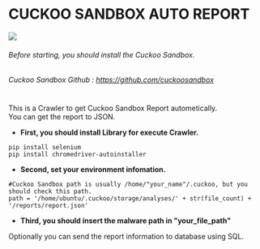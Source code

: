 # CUCKOO SANDBOX AUTO REPORT
![](https://user-images.githubusercontent.com/50067697/178905264-0e466a9a-be32-4698-a6c7-94eb55119a05.gif)

###### Before starting, you should install the Cuckoo Sandbox.
###### Cuckoo Sandbox Github : <https://github.com/cuckoosandbox>
#   
This is a Crawler to get Cuckoo Sandbox Report autometically.   
You can get the report to JSON.   

* __First, you should install Library for execute Crawler.__
```
pip install selenium
pip install chromedriver-autoinstaller
``` 
* __Second, set your environment infomation.__  
``` 
#Cuckoo Sandbox path is usually /home/"your_name"/.cuckoo, but you should check this path.
path = '/home/ubuntu/.cuckoo/storage/analyses/' + str(file_count) + '/reports/report.json'
``` 
* __Third, you should insert the malware path in "your_file_path"__

Optionally you can send the report information to database using SQL.
